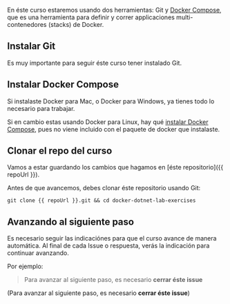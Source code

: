 
En éste curso estaremos usando dos herramientas: Git y [Docker Compose](https://docs.docker.com/compose/),
que es una herramienta para definir y correr applicaciones multi-contenedores
(stacks) de Docker.

## Instalar Git

Es muy importante para seguir éste curso tener instalado Git.

## Instalar Docker Compose
Si instalaste Docker para Mac, o Docker para Windows, ya tienes todo lo
necesario para trabajar.

Si en cambio estas usando Docker para Linux, hay qué
[instalar Docker Compose](https://docs.docker.com/compose/install/), pues no
viene incluido con el paquete de docker que instalaste.

## Clonar el repo del curso

Vamos a estar guardando los cambios que hagamos en [éste repositorio]({{ repoUrl }}).

Antes de que avancemos, debes clonar éste repositorio usando Git:

```
git clone {{ repoUrl }}.git && cd docker-dotnet-lab-exercises
```

## Avanzando al siguiente paso

Es necesario seguir las indicaciónes para que el curso avance de manera
automática. Al final de cada Issue o respuesta, verás la indicación para
continuar avanzando.

Por ejemplo:

> Para avanzar al siguiente paso, es necesario **cerrar éste issue**

(Para avanzar al siguiente paso, es necesario **cerrar éste issue**)